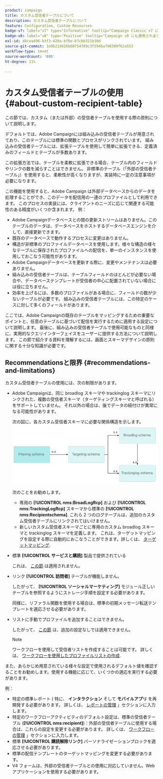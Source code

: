 ```yaml
---
product: campaign
title: カスタム受信者テーブルについて
description: カスタム受信者テーブルについて
feature: Configuration, Custom Resources
badge-v7: label="v7" type="Informative" tooltip="Campaign Classic v7 に適用されます"
badge-v8: label="v8" type="Positive" tooltip="Campaign v8 にも適用されます"
exl-id: d8cea496-b3f3-420a-bf6e-b7cbb321b30d
source-git-commit: 3a9b21d626b60754789c3f594ba798309f62a553
workflow-type: tm+mt
source-wordcount: '695'
ht-degree: 11%

---
```


# カスタム受信者テーブルの使用{#about-custom-recipient-table}



この節では、カスタム（または外部）の受信者テーブルを使用する際の原則について説明します。

デフォルトでは、Adobe Campaignには組み込みの受信者テーブルが用意されており、このテーブルには標準の関数とプロセスがリンクされています。 組み込みの受信者テーブルには、拡張テーブルを使用して簡単に拡張できる、定義済みのフィールドとテーブルが多数あります。

この拡張方法では、テーブルを柔軟に拡張できる場合、テーブル内のフィールドやリンクの数を減らすことはできません。 非標準のテーブル（「外部の受信者テーブル」）を使用すると、柔軟性が高くなりますが、実装時に一定の注意事項が必要になります。

この機能を使用すると、Adobe Campaign は外部データベースからのデータを処理することができ、このデータを配信用の一連のプロファイルとして利用できます。 このプロセスの実装には、クライアントのニーズに応じて関連する可能性のある精度がいくつか含まれます。 例：

* Adobe Campaignデータベースとの間の更新ストリームはありません。このテーブルのデータは、データベースをホストするデータベースエンジンを介して、直接更新できます。
* 既存のデータベースで動作するプロセスに変更はありません。
* 構造が非標準のプロファイルデータベースを使用します。様々な構造の様々なテーブルに保存されたプロファイルへの配信を、単一のインスタンスを使用しておこなう可能性があります。
* Adobe Campaignデータベースを更新する際に、変更やメンテナンスは必要ありません。
* 組み込みの受信者テーブルは、テーブルフィールドのほとんどが必要ない場合や、データベーステンプレートが受信者の中心に配置されていない場合には役に立ちません。
* 効率を上げるには、多数のプロファイルがある場合に、フィールドの数が少ないテーブルが必要です。 組み込みの受信者テーブルには、この特定のケースに対して多くのフィールドがあります。

ここでは、Adobe Campaignの既存のテーブルをマッピングするための重要なポイントと、任意のテーブルに基づいて配信を実行するために適用する設定について説明します。 最後に、組み込みの受信者テーブルで使用可能なものと同様に、実用的なクエリインターフェイスをユーザーに提供する方法について説明します。 この節で紹介する資料を理解するには、画面とスキーマデザインの原則に関する十分な知識が必要です。

## Recommendationsと限界 {#recommendations-and-limitations}

カスタム受信者テーブルの使用には、次の制限があります。

* Adobe Campaignは、同じ broadlog スキーマや trackinglog スキーマにリンクされた、複数の受信者スキーマ（ターゲティングスキーマと呼ばれる）をサポートしていません。 それ以外の場合は、後でデータの紐付けが異常になる可能性があります。

  次の図に、各カスタム受信者スキーマに必要な関係構造を示します。
  ![](assets/custom_recipient_limitation.png)

  次のことをお勧めします。

   * 専用の **[!UICONTROL nms:BroadLogRcp]** および **[!UICONTROL nms:TrackingLogRcp]** スキーマから標準の **[!UICONTROL nms:Recipientschema]**. これら 2 つのログテーブルは、追加のカスタム受信者テーブルにリンクされてはいけません。
   * 新しいカスタム受信者スキーマごとに専用のカスタム broadlog スキーマと trackinglog スキーマを定義します。 これは、ターゲットマッピングを設定する際に自動的におこなうことができます。詳しくは、 [ターゲットマッピング](../../configuration/using/target-mapping.md).

* 標準 **[!UICONTROL サービスと購読]** 製品で提供されている

  これは、 [この節](../../delivery/using/managing-subscriptions.md) は適用されません。

* リンク **[!UICONTROL 訪問者]** テーブルが機能しません。

  したがって、 **[!UICONTROL ソーシャルマーケティング]** モジュール正しいテーブルを参照するようにストレージ手順を設定する必要があります。

  同様に、リファラル関数を使用する場合は、標準の初期メッセージ転送テンプレートを適応させる必要があります。

* リストに手動でプロファイルを追加することはできません。

  したがって、 [この節](../../platform/using/creating-and-managing-lists.md) は、追加の設定なしでは適用できません。

  >[!NOTE]
  >
  >ワークフローを使用して受信者リストを作成することは可能です。 詳しくは、 [ワークフローを使用したプロファイルリストの作成](../../configuration/using/creating-a-profile-list-with-a-workflow.md).

また、あらかじめ用意されている様々な設定で使用されるデフォルト値を確認することをお勧めします。使用する機能に応じて、いくつかの適応を実行する必要があります。

例：

* 特定の標準レポート ( 特に、 **インタラクション** そして **モバイルアプリ** を再開発する必要があります。 詳しくは、 [レポートの管理](../../configuration/using/managing-reports.md) 」セクションに入力します。
* 特定のワークフローアクティビティのデフォルト設定は、標準の受信者テーブル (**[!UICONTROL nms:recipient]**)：外部の受信者テーブルに使用する場合は、これらの設定を変更する必要があります。 詳しくは、 [ワークフローの管理](../../configuration/using/managing-workflows.md) 」セクションに入力します。
* 標準 **[!UICONTROL 購読解除リンク]** パーソナライゼーションブロックを適応させる必要があります。
* 標準の配信テンプレートのターゲットマッピングを変更する必要があります。
* V4 フォームは、外部の受信者テーブルとの使用に対応していません。Web アプリケーションを使用する必要があります。
